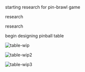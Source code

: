 starting research for pin-brawl game

research

research

begin designing pinball table

![table-wip](https://user-images.githubusercontent.com/21322032/94305416-fb1bd700-ff25-11ea-9c13-7d49e6afcbbd.jpg)

![table-wip2](https://user-images.githubusercontent.com/21322032/94314744-05de6800-ff36-11ea-97d1-d8d053f95afa.JPG)

![table-wip3](https://user-images.githubusercontent.com/21322032/94320887-f74a7d80-ff42-11ea-946e-3ed188b6160d.JPG)